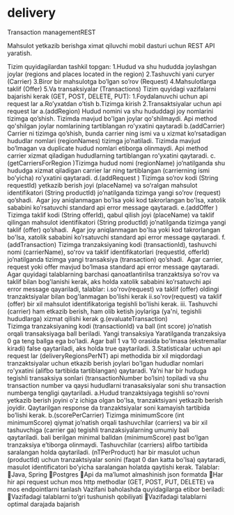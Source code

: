 # delivery
Transaction managementREST

Mahsulot yetkazib berishga ximat qiluvchi mobil dasturi uchun REST API yaratish. 
	
Tizim quyidagilardan tashkil topgan:
1.Hudud va shu hududda joylashgan joylar (regions and places located in the region)
2.Tashuvchi yani curyer (Carrier)
3.Biror bir mahsulotga bo’lgan so’rov (Request)
4.Mahsulotlarga taklif (Offer)
5.Va transaksiyalar (Transactions)
Tizim quyidagi vazifalarni bajarishi kerak (GET, POST, DELETE, PUT): 
1.Foydalanuvchi uchun api request lar
a.Ro’yxatdan o’tish
b.Tizimga kirish
2.Transaktsiyalar uchun api request lar
a.(addRegion) Hudud nomini va shu hududdagi joy nomlarini tizimga qo’shish. Tizimda mavjud bo'lgan joylar qo'shilmaydi. Api method qo'shilgan joylar nomlarining tartiblangan ro'yxatini qaytaradi
b.(addCarrier) Carrier ni tizimga qo’shish, bunda carrier ning ismi va u xizmat ko’rsatadigan hududlar nomlari (regionNames) tizimga jo’natiladi. Tizimda mavjud bo’lmagan va duplicate hudud nomlari etiborga olinmaydi. Api method carrier xizmat qiladigan hududlarning tartiblangan ro’yxatini qaytaradi.
c.(getCarriersForRegion )Tizimga hudud nomi (regionName) jo’natilganda shu hududga xizmat qiladigan carrier lar ning tartiblangan (carrierning ismi bo’yicha) ro’yxatini qaytaradi.
d.(addRequest ) Tizimga so’rov kodi (String requestId) yetkazib berish joyi (placeName) va soʻralgan mahsulot identifikatori (String productId) jo’natilganda tizimga yangi so’rov (request) qo’shadi.  Agar joy aniqlanmagan bo'lsa yoki kod takrorlangan bo'lsa, xatolik sababini ko’rsatuvchi standard api error message qaytaradi.
e.(addOffer ) Tizimga taklif kodi (String offerId), qabul qilish joyi (placeName) va taklif qilingan mahsulot identifikatori (String productId) jo’natilganda tizimga yangi taklif (offer) qo’shadi.  Agar joy aniqlanmagan bo'lsa yoki kod takrorlangan bo'lsa, xatolik sababini ko’rsatuvchi standard api error message qaytaradi.
f.(addTransaction) Tizimga tranzaksiyaning kodi (transactionId), tashuvchi nomi (carrierName), soʻrov va taklif identifikatorlari (requestId, offerId) jo’natilganda tizimga yangi transaksiya (transaction) qo’shadi.  Agar carrier, request yoki offer mavjud bo’lmasa standard api error message qaytaradi. Agar quyidagi talablarning barchasi qanoatlantirilsa tranzaktsiya so'rov va taklif bilan bog'lanishi kerak, aks holda xatolik sababini ko’rsatuvchi api error message qayariladi, talablar: 
i.so'rov(request) va taklif (offer) oldingi tranzaktsiyalar bilan bog'lanmagan bo'lishi kerak
ii.so'rov(request) va taklif (offer) bir xil mahsulot identifikatoriga tegishli bo'lishi kerak.
iii. Tashuvchi (carrier) ham etkazib berish, ham olib ketish joylariga (ya'ni, tegishli hududlarga) xizmat qilishi kerak
g.(evaluateTransaction) Tizimga tranzaksiyaning kodi (transactionId) va ball (int score) jo’natish orqali transaksiyaga ball beriladi. Yangi transaksiya Yaratilganda tranzaksiya 0 ga teng ballga ega bo'ladi. Agar ball 1 va 10 orasida bo'lmasa (ekstremallar kiradi) false qaytariladi, aks holda true qaytariladi.
3.Statisticalar uchun api request lar
(deliveryRegionsPerNT) api methodida bir xil miqdordagi tranzaktsiyalar uchun etkazib berish joylari bo'lgan hududlar nomlari ro'yxatini (alifbo tartibida tartiblangan) qaytaradi. Ya’ni har bir huduga tegishli transaksiya sonlari (transactionNumber bo’lsin) topiladi va shu transaction number va qaysi hududlarni tranasaksiyalar soni shu transaction numberga tengligi qaytariladi.
a.Hudud tranzaktsiyaga tegishli so'rovni yetkazib berish joyini o'z ichiga olgan bo'lsa, tranzaktsiyani yetkazib berish joyidir. Qaytarilgan response da tranzaktsiyalar soni kamayish tartibida bo’lishi kerak.
b.(scorePerCarrier) Tizimga minimumScore (int minimumScore) qiymat jo’natish orqali tashuvchilar (carriers) va bir xil tashuvchiga (carrier ga) tegishli tranzaksiyalarning umumiy bali qaytariladi. bali berilgan minimal balldan (minimumScore) past boʻlgan tranzaksiya eʼtiborga olinmaydi. Tashuvchilar (carriers) alifbo tartibida saralangan holda qaytariladi.
(nTPerProduct) har bir masulot uchun (productId) uchun tranzaktsiyalar sonini (faqat 0 dan katta bo'lsa) qaytaradi, masulot identificatori bo’yicha saralangan holatda qaytishi kerak.
Talablar:
Java, Spring
Postgres
Api da ma’lumot almashinish json formatda
Har hir api request uchun mos http methodlar (GET, POST, PUT, DELETE) va mos endpointlarni tanlash
Vazifani baholashda quyidagilarga etibor beriladi:
Vazifadagi talablarni to’gri tushunish qobiliyati
Vazifadagi talablarni optimal darajada bajarish
